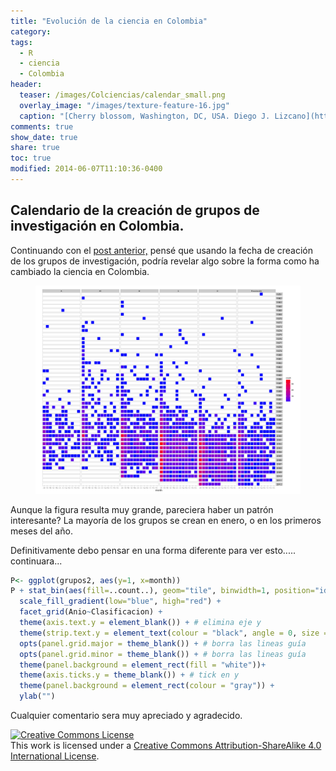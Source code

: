 ```yaml
---
title: "Evolución de la ciencia en Colombia"
category:
tags: 
  - R
  - ciencia
  - Colombia
header:
  teaser: /images/Colciencias/calendar_small.png
  overlay_image: "/images/texture-feature-16.jpg"
  caption: "[Cherry blossom, Washington, DC, USA. Diego J. Lizcano](http://500px.com/dlizcano)"
comments: true
show_date: true
share: true
toc: true
modified: 2014-06-07T11:10:36-0400
---
```


## Calendario de la creación de grupos de investigación en Colombia.  

Continuando con el [post anterior,](http://dlizcano.github.io/2014/06/05/Science-in-Colombia.html) pensé que usando la fecha de creación de los grupos de investigación, podría revelar algo sobre la forma como ha cambiado la ciencia en Colombia.

<figure>
	<a href="/images/Colciencias/calendar_big.pdf"><img src="/images/Colciencias/calendar_big.png"></a>
</figure>

Aunque la figura resulta muy grande, pareciera haber un patrón interesante? La mayoría de los grupos se crean en enero, o en los primeros meses del año.

Definitivamente debo pensar en una forma diferente para ver esto..... continuara...

```r
P<- ggplot(grupos2, aes(y=1, x=month))
P + stat_bin(aes(fill=..count..), geom="tile", binwidth=1, position="identity") +
  scale_fill_gradient(low="blue", high="red") +
  facet_grid(Anio~Clasificacion) +
  theme(axis.text.y = element_blank()) + # elimina eje y
  theme(strip.text.y = element_text(colour = "black", angle = 0, size = 9)) +
  opts(panel.grid.major = theme_blank()) + # borra las lineas guía
  opts(panel.grid.minor = theme_blank()) + # borra las lineas guía
  theme(panel.background = element_rect(fill = "white"))+
  theme(axis.ticks.y = theme_blank()) + # tick en y
  theme(panel.background = element_rect(colour = "gray")) +
  ylab("")
```

Cualquier comentario sera muy apreciado y agradecido.

<p></p>

<a rel="license" href="http://creativecommons.org/licenses/by-sa/4.0/"><img alt="Creative Commons License" style="border-width:0" src="http://i.creativecommons.org/l/by-sa/4.0/88x31.png" /></a><br />This work is licensed under a <a rel="license" href="http://creativecommons.org/licenses/by-sa/4.0/">Creative Commons Attribution-ShareAlike 4.0 International License</a>.
